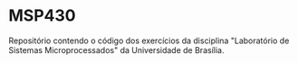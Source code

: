 # MSP430

Repositório contendo o código dos exercícios da disciplina "Laboratório de Sistemas Microprocessados" da Universidade de Brasília.